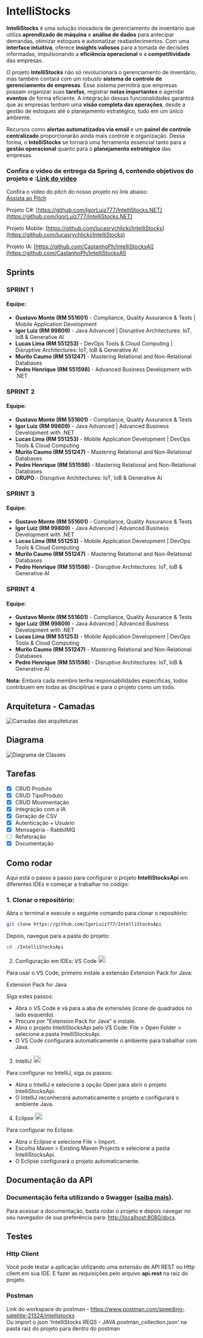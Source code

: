 # IntelliStocks

**IntelliStocks** é uma solução inovadora de gerenciamento de inventário que utiliza **aprendizado de máquina** e **análise de dados** para antecipar demandas, otimizar estoques e automatizar reabastecimentos. Com uma **interface intuitiva**, oferece **insights valiosos** para a tomada de decisões informadas, impulsionando a **eficiência operacional** e a **competitividade** das empresas.

O projeto **IntelliStocks** não só revolucionará o gerenciamento de inventário, mas também contará com um robusto **sistema de controle de gerenciamento de empresas**. Esse sistema permitirá que empresas possam organizar suas **tarefas**, registrar **notas importantes** e agendar **eventos** de forma eficiente. A integração dessas funcionalidades garantirá que as empresas tenham uma **visão completa das operações**, desde a gestão de estoques até o planejamento estratégico, tudo em um único ambiente.

Recursos como **alertas automatizados via email** e um **painel de controle centralizado** proporcionarão ainda mais controle e organização. Dessa forma, o **IntelliStocks** se tornará uma ferramenta essencial tanto para a **gestão operacional** quanto para o **planejamento estratégico** das empresas.

### Confira o vídeo de entrega da Spring 4, contendo objetivos do projeto e :[Link do vídeo](https://youtu.be/89R75nuoB9E)

Confira o vídeo do pitch do nosso projeto no link abaixo:  
[Assista ao Pitch](https://youtu.be/lpCFoGbBxmY)

Projeto C#: [https://github.com/IgorLuiz777/IntelliStocks.NET](https://github.com/IgorLuiz777/IntelliStocks.NET)

Projeto Mobile: [https://github.com/lucasrychlicki/IntelliStocks](https://github.com/lucasrychlicki/IntelliStocks)

Projeto IA: [https://github.com/CastanhoPh/IntelliStocksAI](https://github.com/CastanhoPh/IntelliStocksAI)

## Sprints

### SPRINT 1
#### Equipe:
- **Gustavo Monte (RM 551601)** - Compliance, Quality Assurance & Tests | Mobile Application Development  
- **Igor Luiz (RM 99809)** - Java Advanced | Disruptive Architectures: IoT, IoB & Generative AI
- **Lucas Lima (RM 551253)** - DevOps Tools & Cloud Computing | Disruptive Architectures: IoT, IoB & Generative AI
- **Murilo Caumo (RM 551247)** - Mastering Relational and Non-Relational Databases
- **Pedro Henrique (RM 551598)** - Advanced Business Development with .NET

### SPRINT 2
#### Equipe:
- **Gustavo Monte (RM 551601)** - Compliance, Quality Assurance & Tests
- **Igor Luiz (RM 99809)** - Java Advanced | Advanced Business Development with .NET
- **Lucas Lima (RM 551253)** - Mobile Application Development | DevOps Tools & Cloud Computing
- **Murilo Caumo (RM 551247)** - Mastering Relational and Non-Relational Databases
- **Pedro Henrique (RM 551598)** - Mastering Relational and Non-Relational Databases
- **GRUPO** - Disruptive Architectures: IoT, IoB & Generative AI

### SPRINT 3
#### Equipe:
- **Gustavo Monte (RM 551601)** - Compliance, Quality Assurance & Tests
- **Igor Luiz (RM 99809)** - Java Advanced | Advanced Business Development with .NET
- **Lucas Lima (RM 551253)** - Mobile Application Development | DevOps Tools & Cloud Computing
- **Murilo Caumo (RM 551247)** - Mastering Relational and Non-Relational Databases
- **Pedro Henrique (RM 551598)** - Disruptive Architectures: IoT, IoB & Generative AI

### SPRINT 4
#### Equipe:
- **Gustavo Monte (RM 551601)** - Compliance, Quality Assurance & Tests
- **Igor Luiz (RM 99809)** - Java Advanced | Advanced Business Development with .NET
- **Lucas Lima (RM 551253)** - Mobile Application Development | DevOps Tools & Cloud Computing
- **Murilo Caumo (RM 551247)** - Mastering Relational and Non-Relational Databases
- **Pedro Henrique (RM 551598)** - Disruptive Architectures: IoT, IoB & Generative AI

**Nota:** Embora cada membro tenha responsabilidades específicas, 
todos contribuem em todas as disciplinas e para o projeto como um todo.

## Arquitetura - Camadas

![Camadas das arquiteturas](images/diagrama_arquitetura.jpg)

## Diagrama

![Diagrama de Classes](images/UML__JAVA.jpg)

## Tarefas

- [x] CRUD Produto
- [x] CRUD TipoProduto
- [x] CRUD Movimentação
- [x] Integração com a IA
- [x] Geração de CSV
- [x] Autenticação + Usuário
- [x] Mensageria - RabbitMQ
- [ ] Refatoração
- [x] Documentação

## Como rodar
Aqui está o passo a passo para configurar o projeto **IntelliStocksApi** em diferentes IDEs e começar a trabalhar no código:
### 1. Clonar o repositório:
Abra o terminal e execute o seguinte comando para clonar o repositório:
```bash
git clone https://github.com/IgorLuiz777/IntelliStocksApi
```
Depois, navegue para a pasta do projeto:
```bash
cd ./IntelliStocksApi
```
2. Configuração em IDEs:
   VS Code <img src="images/visual-studio-code-icon.webp" alt="vscode-icon" width="20"/>

Para usar o VS Code, primeiro instale a extensão Extension Pack for Java:

Extension Pack for Java

Siga estes passos:

- Abra o VS Code e vá para a aba de extensões (ícone de quadrados no lado esquerdo).
- Procure por "Extension Pack for Java" e instale.
- Abra o projeto IntelliStocksApi pelo VS Code: File > Open Folder > selecione a pasta IntelliStocksApi.
- O VS Code configurará automaticamente o ambiente para trabalhar com Java.

3. IntelliJ <img src="images/intellij-idea.svg" alt="intelliJ-icon" width="20"/>

Para configurar no IntelliJ, siga os passos:

- Abra o IntelliJ e selecione a opção Open para abrir o projeto IntelliStocksApi.
- O IntelliJ reconhecerá automaticamente o projeto e configurará o ambiente Java.

4. Eclipse <img src="images/eclipse.svg" alt="eclipse-icon" width="20"/>

Para configurar no Eclipse:

- Abra o Eclipse e selecione File > Import.
- Escolha Maven > Existing Maven Projects e selecione a pasta IntelliStocksApi.
- O Eclipse configurará o projeto automaticamente.

## Documentação da API

### Documentação feita utilizando o Swagger ([saiba mais](https://swagger.io/)).
Para acessar a documentação, basta rodar o projeto e depois navegar no seu navegador de sua preferência para: [http://localhost:8080/docs](http://localhost:8080/docs).

## Testes

### Http Client
Você pode testar a aplicação utilizando uma extensão de API REST ou Http client em sua IDE. E fazer as requisições pelo 
arquivo **api.rest** na raiz do projeto.

### Postman
Link do workspace do postman - https://www.postman.com/speeding-satellite-21324/intellistocks </br>
Ou import o json 'IntelliStocks REQS - JAVA.postman_collection.json' na pasta raiz do projeto para dentro do postman
